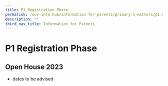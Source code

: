 ```yaml
---
title: P1 Registration Phase
permalink: /our-info-hub/information-for-parents/primary-1-matters/p1-registration-phase/
description: ""
third_nav_title: Information for Parents
---
```

# P1 Registration Phase


Open House 2023
---------------

*   dates to be advised